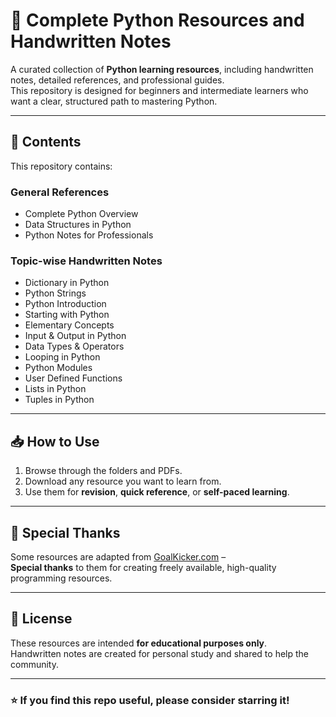 # 🐍 Complete Python Resources and Handwritten Notes

A curated collection of **Python learning resources**, including handwritten notes, detailed references, and professional guides.  
This repository is designed for beginners and intermediate learners who want a clear, structured path to mastering Python.

---

## 📂 Contents

This repository contains:

### **General References**
- Complete Python Overview
- Data Structures in Python
- Python Notes for Professionals

### **Topic-wise Handwritten Notes**
- Dictionary in Python
- Python Strings
- Python Introduction
- Starting with Python
- Elementary Concepts
- Input & Output in Python
- Data Types & Operators
- Looping in Python
- Python Modules
- User Defined Functions
- Lists in Python
- Tuples in Python

---

## 📥 How to Use

1. Browse through the folders and PDFs.
2. Download any resource you want to learn from.
3. Use them for **revision**, **quick reference**, or **self-paced learning**.

---

## 🙏 Special Thanks

Some resources are adapted from [GoalKicker.com](https://books.goalkicker.com/) –  
**Special thanks** to them for creating freely available, high-quality programming resources.

---

## 📜 License

These resources are intended **for educational purposes only**.  
Handwritten notes are created for personal study and shared to help the community.

---

### ⭐ If you find this repo useful, please consider starring it!
